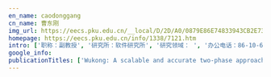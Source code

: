 ```yaml
---
en_name: caodonggang
cn_name: 曹东刚
img_url: https://eecs.pku.edu.cn/__local/D/2D/A0/0879E86E74833943CB2E732967E_9A3C38CC_BD6.vsb?e=.jpg
homepage: https://eecs.pku.edu.cn/info/1338/7121.htm
intro: ['职称：副教授', '研究所：软件研究所', '研究领域： ', '办公电话：86-10-62757670-11', '电子邮件：caodg@pku.edu.cn', '个人主页： ']
google_info: 
publicationTitles: ['Wukong: A scalable and accurate two-phase approach to android app clone detection', 'LibRadar: fast and accurate detection of third-party libraries in Android apps', 'Context-aware usage control for android', 'Fault-tolerant nanoscale processors on semiconductor nanowire grids', 'DroidBot: a lightweight UI-guided test input generator for Android', 'Using text mining to infer the purpose of permission use in mobile apps', 'Using text mining to infer the purpose of permission use in mobile apps', 'Boreas: an accurate and scalable token-based approach to code clone detection', 'Automated aspect recommendation through clustering-based fan-in analysis', 'Wire-streaming processors on 2-D nanowire fabrics', 'A system context-aware approach for battery lifetime prediction in smart phones', 'Power estimation for mobile applications with profile-driven battery traces', 'Energy-aware fixed-priority multi-core scheduling for real-time systems', 'Beyond google play: A large-scale comparative study of chinese android app markets', 'SOA 服务设计原则', 'Runtime software trustworthiness evidence collection mechanism based on TPM', 'Data memory subsystem resilient to process variations', "An explorative study of the mobile app ecosystem from app developers' perspective", 'CMCD: Count matrix based code clone detection', 'Why are android apps removed from google play? a large-scale empirical study', 'A study on power side channels on mobile devices', 'Estimation and analysis of embedded operating system energy consumption', 'Frauddroid: Automated ad fraud detection for android apps', 'Identifying and analyzing the privacy of apps for kids', 'Energy-efficient hardware data prefetching', 'Understanding the purpose of permission use in mobile apps', 'Context‐aware usage control for web of things', 'Understanding third-party libraries in mobile app analysis', 'Peruim: Understanding mobile application privacy with permission-ui mapping', 'Detecting repackaged Android applications based on code clone detection technique', 'Self-healing wire-streaming processors on 2-d semiconductor nanowire fabrics', '逆向工程研究与发展', 'Reevaluating android permission gaps with static and dynamic analysis', 'Jupiter: transparent augmentation of smartphone capabilities through cloud computing', 'Fine-grained energy estimation and optimization of embedded operating systems', 'Remote attestation on function execution (work-in-progress)', 'Energy characterization of hardware-based data prefetching', 'An Empirical Study of Indoor Localization Algorithms with Densely Deployed APs', '再工程——概念及框架', 'Experiences in building C++ front end', 'Privacystreams: Enabling transparency in personal data processing for mobile apps', 'Experiences in profile-guided operating system kernel optimization', '一种基于交叉视图的 Windows Rootkit 检测方法', '操作系统电源管理研究进展', 'Mobile web browser optimizations in the cloud era: A survey', 'Similarity-based web browser optimization', '基于 TPM 的运行时软件可信证据收集机制', 'SOA Web Service 合约设计与版本化', 'Compiler-assisted hardware-based data prefetching for next generation processors', 'Compiler-based adaptive fetch throttling for energy-efficiency', 'NATO 软件复用标准导论', 'Characterizing code clones in the Ethereum smart contract ecosystem', 'How do mobile apps violate the behavioral policy of advertisement libraries?', 'Understanding the evolution of mobile app ecosystems: A longitudinal measurement study of google play', 'Towards an operating system for the campus', 'Network-oriented operating systems: status and challenges', 'Combining circuit level and system level techniques for defect-tolerant nanoscale architectures', 'Dating with scambots: Understanding the ecosystem of fraudulent dating applications', 'Toward ubiquitous operating systems: A software-defined perspective', 'Uniport: A uniform programming support framework for mobile cloud computing', 'Transaction-based adaptive dynamic voltage scaling for interactive applications', 'Understanding application-battery interactions on smartphones: A large-scale empirical study', 'Self-adaptive step counting on smartphones under unrestricted stepping modes', 'SplitDroid: isolated execution of sensitive components for mobile applications', 'Collaborative privacy management: mobile privacy beyond your own devices', 'A lightweight dynamic performance monitoring framework for embedded systems', 'PARE: a power-aware hardware data prefetching engine', 'Want to earn a few extra bucks? a first look at money-making apps', 'Ubiquitous Interacting Object: A Distributed and Localized Approach to Building Ubiquitous Computing Applications', 'Energy-aware data prefetching for general-purpose programs', 'Hydrogen-Location-Sensitive Modulation of the Redox Reactivity for Oxygen-Deficient TiO2', 'Towards light-weight deep learning based malware detection', '基于社交网络信任关系的服务推荐方法', 'Freeze it if you can: Challenges and future directions in benchmarking smartphone performance', '一种基于智能物体的物联网系统及应用开发方法', 'Security model oriented attestation on dynamically reconfigurable component-based systems', '软件能耗优化技术研究进展', 'Fpvalidator: validating type equivalence of function pointers on the fly', 'Keep passwords away from memory: Password caching and verification using tpm', 'Mining user reviews for mobile app comparisons', 'Smarter wheelchairs who can talk to each other: An integrated and collaborative approach', 'Runtime biased pointer reuse analysis and its application to energy efficiency', 'Device-specific Linux kernel optimization for android smartphones', 'Fraudroid: An accurate and scalable approach to automated mobile ad fraud detection', '移动应用安全解析学: 成果与挑战', 'Fixing sensor-related energy bugs through automated sensing policy instrumentation', 'Patronus: Augmented privacy protection for resource publication in online social networks', 'Theoretical study of the initial stage of InN growth on cubic zirconia (111) substrates', 'A deep learning based approach to automated Android app testing', 'Standby energy analysis and optimization for smartphones', 'Rethinking compiler optimizations for the linux kernel: An explorative study', 'Toward efficient aspect mining for linux', 'LiMII(IO3)3 (MII=Zn and Cd): Two Promising Nonlinear Optical Crystals Derived from a Tunable Structure Model of α‐LiIO3', 'DaPanda: Detecting Aggressive Push Notifications in Android Apps', 'Appnet: understanding app recommendation in google play', '3-D Canonical pose estimation and abnormal gait recognition with a single RGB-D camera', 'Effects of Transition Metal Substituents on Interfacial and Electronic Structure of CH3NH3PbI3/TiO2 Interface: A First-Principles Comparative Study', 'Characterizing the global mobile app developers: a large-scale empirical study', 'Rmvdroid: towards a reliable android malware dataset with app metadata', 'BeO6 Trigonal Prism with Ultralong Be–O Bonds Observed in a Deep Ultraviolet Optical Crystal Li13BeBe6B9O27', 'Li 6 Na 3 Sr 14 Al 11 P 22 O 90: an oxo-centered Al 3 cluster based phosphate constructed from two types of (3, 6)-connected kgd layers', 'FreeNavi: landmark-based mapless indoor navigation based on WiFi fingerprints', 'A Splitting-Based Cloud Storage Mechanism for Digital Images', 'Supporting localized interactions among heterogeneous smart things with thingWare', 'Theoretical investigation of the polarity determination for c-plane InN grown on yttria-stabilized zirconia (111) substrates with yttrium surface segregation', 'Modeling TCG-based secure systems with colored petri nets', 'SCOBA: source code based attestation on custom software', '绿色软件技术研究进展', 'AspectC2C: a symmetric aspect extension to the C language', 'Synchronization coherence: A transparent hardware mechanism for cache coherence and fine-grained synchronization', '软件测试实践: 成为一个高效能的测试专家', 'MadDroid: Characterising and Detecting Devious Ad Content for Android Apps', 'Characterizing Android App Signing Issues', 'WealthAdapt: A General Network Adaptation Framework for Small Data Tasks', 'Deobfuscating Android native binary code', 'KBi (IO 3) 3 (OH) and NaBi (IO 3) 4: from the centrosymmetric chain to a noncentrosymmetric double layer', 'Automated extraction of personal knowledge from smartphone push notifications', 'A hierarchical model for human action recognition from body-parts', '基于众包和机器学习的移动应用隐私评级研究', 'Operating Systems for Internetware: Challenges and Future Directions', 'Re-checking App Behavior against App Description in the Context of Third-party Libraries.', 'Precise gaze estimation for mobile gaze trackers based on hybrid two-view geometry', 'E-Spector: Online energy inspection for Android applications', 'Looxy: Web Access Optimization for Mobile Applications with a Local Proxy', '大规模移动应用第三方库自动检测和分类方法', 'Motion trajectory recognition using local temporal self-similarities', 'Cloud-based programmable sensor data provision', '一种智能手机上下文信息获取的代价模型及其应用', 'Classification of Topic Evolutions in Scientific Conferences', 'An Approach to Building Systems and Applications of Internet of Things with Smart Things', '编译实习课程的创新教学', 'Saconf: Semantic attestation of software configurations', 'Power-Aware Computer Systems: 4th International Workshop, PACS 2004, Portland, OR, USA, December 5, 2004, Revised Selected Papers', 'On-Orbit Operations Simulator for Workload Measurement during Telerobotic Training', 'Mobile App Squatting', 'Two-Dimensional (001) LaAlO3/SrTiO3 Heterostructures with Adjustable Band Gap and Magnetic Properties', 'Precise and Wide-Ranged Band-Gap Tuning of Ti6-Core-Based Titanium Oxo Clusters by the Type and Number of Chromophore Ligands', 'Humanoid: A Deep Learning-Based Approach to Automated Black-box Android App Testing', 'Electronic Properties of the Graphdiyne/CH3NH3PbI3 Interface: A First‐Principles Study', 'From Emotions to Mood Disorders: A Survey on Gait Analysis Methodology', 'Automated Deobfuscation of Android Native Binary Code', 'Structural, Electronic, and Optical Characterizations of the Interface between CH3NH3PbI3 and BaSnO3 Perovskite: A First-Principles Study', 'Policy-Based Access Control for Robotic Applications', 'Temperature-dependent shear viscosity in a multi-phase transport model for ultrarelativistic heavy-ion collisions at RHIC and LHC', 'Building application-specific operating systems: a profile-guided approach', 'Inferring UI States of Mobile Applications Through Power Side Channel Exploitation', "What's inside my app? understanding feature redundancy in mobile apps", 'MSM-HOG: A flexible trajectory descriptor for rigid body motion recognition', 'Hybrid small class teaching: dividing and conquering large computer systems classes', '面向网构软件的操作系统: 发展及现状', 'Preserving Location-Related Privacy Collaboratively in Geo-social Networks', 'Theoretical study of InN growth on Mn-stabilized zirconia (111) substrates', '编译器构造', 'MiWoT: An Application-Oriented Programming Supporting Framework for Web of Things', 'Context-aware Usage Control Mechanism for Securing Android Platform', 'Practical Property-based Attestation on Free Software', 'DPAC: A Reuse-Oriented Password Authentication Framework for Improving Password Security', '软件测试: 跨越整个软件开发生命周期', '企业架构实用指南', 'Tong ZHAO, Guojie SONG & Xinran HE', '普适操作系统 (Ubiquitous Operating System) 未来展望']
---
```


